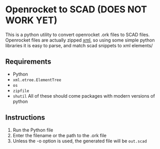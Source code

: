 # Openrocket to SCAD (DOES NOT WORK YET)
This is a python utility to convert openrocket .ork files to SCAD files. Openrocket files are actually zipped [xml](openrocketFileDocumentation.md), so using some simple python libraries it is easy to parse, and match scad snippets to xml elements/
## Requirements
 - Python
 - `xml.etree.ElementTree`
 - `os`
 - `zipfile`
 - `shutil`
All of these should come packages with modern versions of python
## Instructions
1. Run the Python file
2. Enter the filename or the path to the .ork file
3. Unless the -o option is used, the generated file will be `out.scad`
